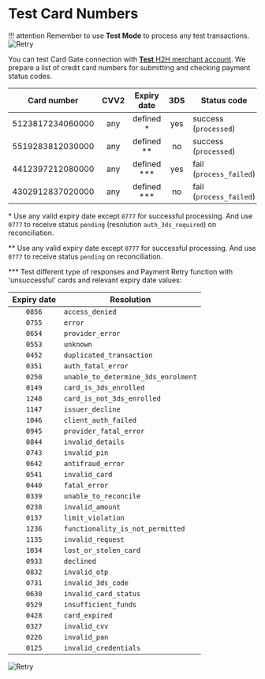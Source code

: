 # Test Card Numbers

!!! attention
    Remember to use **Test Mode** to process any test transactions.
    ![Retry](images/test-mode.png)

You can test Card Gate connection with [**Test** H2H merchant account](/connectors/test/#host-to-host-merchant-account). We prepare a list of credit card numbers for submitting and checking payment status codes.

| Card number | CVV2 | Expiry date | 3DS |Status code |
|-------------|:---:|:------:|:---:|------|
| 5123817234060000 | any | defined * | yes | success (`processed`) |
| 5519283812030000 | any | defined ** | no | success (`processed`) |
| 4412397212080000 | any | defined *** |  yes | fail (`process_failed`) |
| 4302912837020000 | any | defined *** | no |  fail (`process_failed`) |

\* Use any valid expiry date except `0777` for successful processing. And use `0777` to receive status `pending` (resolution `auth_3ds_required`) on reconciliation.

\** Use any valid expiry date except `0777` for successful processing. And use `0777` to receive status `pending` on reconciliation.

\*** Test different type of responses and Payment Retry function with 'unsuccessful' cards and relevant expiry date values:

| Expiry date | Resolution |
|:-------------:|------------|
| `0856` | `access_denied` |
| `0755` | `error` |
| `0654` | `provider_error` |
| `0553` | `unknown` |
| `0452` | `duplicated_transaction` |
| `0351` | `auth_fatal_error` |
| `0250` | `unable_to_determine_3ds_enrolment` |
| `0149` | `card_is_3ds_enrolled` |
| `1248` | `card_is_not_3ds_enrolled` |
| `1147` | `issuer_decline` |
| `1046` |  `client_auth_failed` |
| `0945` | `provider_fatal_error` |
| `0844` | `invalid_details` |
| `0743` |  `invalid_pin` |
| `0642` | `antifraud_error` |
| `0541` | `invalid_card` |
| `0440` | `fatal_error` |
| `0339` | `unable_to_reconcile` |
| `0238` | `invalid_amount` |
| `0137` | `limit_violation` |
| `1236` | `functionality_is_not_permitted` |
| `1135` | `invalid_request` |
| `1034` | `lost_or_stolen_card` |
| `0933` | `declined` |
| `0832` | `invalid_otp` |
| `0731` | `invalid_3ds_code` |
| `0630` | `invalid_card_status` |
| `0529` | `insufficient_funds` |
| `0428` | `card_expired` |
| `0327` | `invalid_cvv` |
| `0226` | `invalid_pan` |
| `0125` | `invalid_credentials` |

![Retry](images/retry.png)